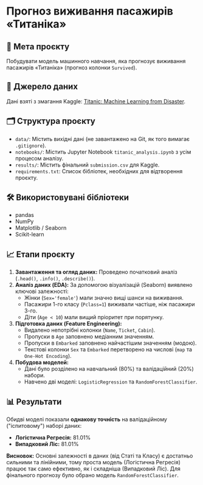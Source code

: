 # Прогноз виживання пасажирів «Титаніка»

## 🎯 Мета проєкту
Побудувати модель машинного навчання, яка прогнозує виживання пасажирів «Титаніка» (прогноз колонки `Survived`).

## 💾 Джерело даних
Дані взяті з змагання Kaggle: [Titanic: Machine Learning from Disaster](https://www.kaggle.com/c/titanic-machine-learning-from-disaster).

## 🗂️ Структура проєкту
* `data/`: Містить вихідні дані (не завантажено на Git, як того вимагає `.gitignore`).
* `notebooks/`: Містить Jupyter Notebook `titanic_analysis.ipynb` з усім процесом аналізу.
* `results/`: Містить фінальний `submission.csv` для Kaggle.
* `requirements.txt`: Список бібліотек, необхідних для відтворення проєкту.

## 🛠️ Використовувані бібліотеки
* pandas
* NumPy
* Matplotlib / Seaborn
* Scikit-learn

## 📈 Етапи проєкту
1.  **Завантаження та огляд даних:** Проведено початковий аналіз (`.head()`, `.info()`, `.describe()`).
2.  **Аналіз даних (EDA):** За допомогою візуалізацій (Seaborn) виявлено ключові залежності:
    * Жінки (`Sex='female'`) мали значно вищі шанси на виживання.
    * Пасажири 1-го класу (`Pclass=1`) виживали частіше, ніж пасажири 3-го.
    * Діти (`Age < 10`) мали вищий пріоритет при порятунку.
3.  **Підготовка даних (Feature Engineering):**
    * Видалено непотрібні колонки (`Name`, `Ticket`, `Cabin`).
    * Пропуски в `Age` заповнено медіанним значенням.
    * Пропуски в `Embarked` заповнено найчастішим значенням (модою).
    * Текстові колонки `Sex` та `Embarked` перетворено на числові (`map` та `One-Hot Encoding`).
4.  **Побудова моделей:**
    * Дані було розділено на навчальний (80%) та валідаційний (20%) набори.
    * Навчено дві моделі: `LogisticRegression` та `RandomForestClassifier`.

## 📊 Результати
Обидві моделі показали **однакову точність** на валідаційному ("іспитовому") наборі даних:

* **Логістична Регресія:** 81.01%
* **Випадковий Ліс:** 81.01%

**Висновок:** Основні залежності в даних (від Статі та Класу) є достатньо сильними та лінійними, тому проста модель (Логістична Регресія) працює так само ефективно, як і складніша (Випадковий Ліс). Для фінального прогнозу було обрано модель `RandomForestClassifier`.